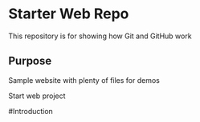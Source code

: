 # Starter Web Repo

This repository is for showing how Git and GitHub work

## Purpose

Sample website with plenty of files for demos

Start web project

#Introduction
